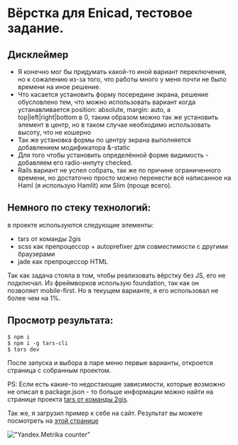 # Вёрстка для Enicad, тестовое задание.



## Дисклеймер

- Я конечно мог бы придумать какой-то иной вариант переключения, но к сожалению из-за того, что работы
    много у меня почти не было времени на иное решение.
- Что касается установить форму посередине экрана, решение обусловлено тем, что можно использовать
    вариант когда устанавливается position: absolute, margin: auto, а top|left|right|bottom в 0,
    таким образом можно так же установить элемент в центр, но в таком случае необходимо использовать
    высоту, что не кошерно
- Так же установка формы по центру экрана выполняется добавлением модификатора &-static
- Для того чтобы установить определённой форме видимость - добавляем его radio-инпуту checked.
- Rails вариант не успел собрать, так же по причине ограниченного времени, но достаточно просто можно
    перенести всё написанное на Haml (я использую Hamlit) или Slim (проще всего). 

## Немного по стеку технологий:

в проекте используются следующие элементы:

- tars от команды 2gis
- scss как препроцессор + autoprefixer для совместимости с другими браузерами
- jade как препроцессор HTML

Так как задача стояла в том, чтобы реализовать вёрстку без JS, его не подключал. Из фреймворков использую
foundation, так как он позволяет mobile-first. Но в текущем варианте, я его использовал не более чем на 1%.

## Просмотр результата:

```
$ npm i
$ npm i -g tars-cli 
$ tars dev
```

После запуска и выбора в паре меню первые варианты, откроется страница с собранным проектом. 

PS: Если есть какие-то недостающие зависимости, которые возможно не описал в package.json - то больше информации можно найти
на странице проекта [tars от команды 2gis](https://github.com/tars/tars).

Так же, я загрузил пример к себе на сайт. Результат вы можете посмотреть на [этой странице](https://kulikov.im/test-tasks/enicad-markup/index.html)

!["Yandex.Metrika counter"](https://mc.yandex.ru/watch/37586045)
